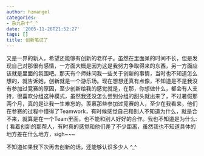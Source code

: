 ```yaml
---
author: hzmangel
categories:
- 杂九杂十^_^
date: '2005-11-26T21:52:27'
tags: []
title: 创新笔试了
---
```

又是一界的新人，希望还能够有创新的老样子。虽然在里面呆的时间不长，但是发现自己对那很有感情，一方面大概是因为这是我努力争取得来的东西，另一方面应该就是里面的氛围吧。那天有个师妹问我一些关于创新的事情，当时也不知道怎么想的，就告诉她，创新就是一个游乐场。现在想想还真有点像，不知道是不是我没有参加过竞赛的原因，至少创新给我的感觉就是，在那，你想做什么，都会有人支持，很喜欢分组这种模式，虽然我还没怎么尝到分组的甜头就出来了，不过暑假那两个月，真的是让我一生难忘的。羡慕那些参加过竞赛的人，至少在我看来，他们在参赛的过程中懂得了Teamwork，有时候感觉自己和别人不知道为什么，就是合不来，就算是在一个Team里面，也不能和别人好好的合作。我也不知道是为什么:(  看着创新的那帮人，有时真的感觉和他们差了不少距离，虽然我也不知道具体的地方差在什么地方，sigh~~~

不知道如果我下次再去创新的话，还能够认识多少人 ^_^